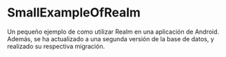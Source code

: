# SmallExampleOfRealm

Un pequeño ejemplo de como utilizar Realm en una aplicación de Android.
Además, se ha actualizado a una segunda versión de la base de datos, y realizado su respectiva migración.
